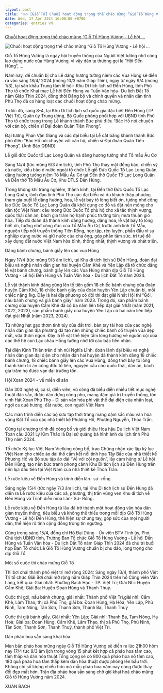 ```yaml
---
layout: post
title: "🔥🔥 [Giỗ Tổ] Chuỗi hoạt động trọng thể chào mừng “Giỗ Tổ Hùng Vương - Lễ hội ..."
date: Wed, 17 Apr 2024 16:00:00 +0700
categories: entries VN
---
```

[Chuỗi hoạt động trọng thể chào mừng “Giỗ Tổ Hùng Vương - Lễ hội ...](https://tapchitoaan.vn/chuan-bi-chu-dao-chao-mung-gio-to-hung-vuong-nam-202410708.html)

![Chuỗi hoạt động trọng thể chào mừng “Giỗ Tổ Hùng Vương - Lễ hội ...](https://tapchitoaan.vn//media/images/IMG_7282.jpeg)

Giỗ Tổ Hùng Vương là ngày hội truyền thống của Người Việt tưởng nhớ công lao dựng nước của Hùng Vương, vì vậy dân ta thường gọi là “Hội Đền Hùng”, ...

Năm nay, để chuẩn bị cho Lễ dâng hương tưởng niệm các Vua Hùng sẽ diễn ra vào sáng 18/4/ 2024 (mùng 10/3 năm Giáp Thìn), ngay từ ngày 9/4 (mùng 1/3), tại sân khấu Trung tâm lễ hội- Khu Di tích lịch sử Đền Hùng, tỉnh Phú Thọ tổ chức Khai mạc Lễ hội Đền Hùng và Tuần Văn hóa- Du lịch Đất Tổ năm Giáp Thìn 2024, đồng thời Đảng bộ và chính quyền và nhân dân tỉnh Phú Thọ đã có hàng loạt các chuỗi hoạt động chào mừng.

Trước đó, sáng 8-4, tại Khu Di tích lịch sử quốc gia đặc biệt Đền Hùng (TP Việt Trì), Quân ủy Trung ương, Bộ Quốc phòng phối hợp với UBND tỉnh Phú Thọ tổ chức trang trọng Lễ khánh thành Bức phù điêu “Bác Hồ nói chuyện với cán bộ, chiến sĩ Đại đoàn Quân Tiên Phong”.

Đại tướng Phan Văn Giang và các đại biểu tại Lễ cắt băng khánh thành Bức phù điêu “Bác Hồ nói chuyện với cán bộ, chiến sĩ Đại đoàn Quân Tiên Phong”, (Ảnh Báo QĐND)

Lễ giỗ đức Quốc tổ Lạc Long Quân và dâng hương tưởng nhớ Tổ mẫu Âu Cơ

Sáng 14/4 (tức mùng 6/3 âm lịch), tỉnh Phú Thọ thay mặt đồng bào, chiến sỹ cả nước, kiều bào ở nước ngoài tổ chức Lễ giỗ Đức Quốc Tổ Lạc Long Quân, dâng hương tưởng niệm Tổ Mẫu Âu Cơ tại Đền thờ Quốc Tổ Lạc Long Quân và Đền thờ Tổ Mẫu Âu Cơ, Khu DTLS Đền Hùng.

Trong không khí trang nghiêm, thành kính, tại Đền thờ Đức Quốc Tổ Lạc Long Quân, lãnh đạo tỉnh Phú Thọ các đại biểu và du khách thập phương tham gia buổi lễ dâng hương, hoa, lễ vật bày tỏ lòng biết ơn, tưởng nhớ công lao Đức Quốc Tổ Lạc Long Quân đã khởi dựng cơ đồ và đặt nền móng cho dân tộc Việt Nam; cầu mong Đức Quốc Tổ phù hộ cho xã tắc thịnh vượng, quốc thái dân an, bách gia trăm họ hạnh phúc trường tồn; mưa thuận gió hòa. Tiếp đó đoàn đã thành kính dâng hương, dâng hoa, lễ vật bày tỏ lòng biết ơn, tưởng nhớ công đức của Tổ Mẫu Âu Cơ, trước anh linh Tổ Mẫu, nguyện tiếp nối truyền thống Tiên Rồng, học tập, rèn luyện, phấn đấu vì sự nghiệp dựng nước và giữ nước của cha ông, góp phần tâm sức, trí tuệ để xây dựng đất nước Việt Nam hòa bình, thống nhất, thịnh vượng và phát triển.

Dâng bánh chưng, bánh giầy lên các vua Hùng

Ngày 17/4 (tức mùng 9/3 âm lịch), tại Khu di tích lịch sử Đền Hùng, đoàn đại biểu và nghệ nhân dân gian hai huyện Cẩm Khê và Yên Lập đã tổ chức dâng lễ vật bánh chưng, bánh giầy lên các Vua Hùng nhân dịp Giỗ Tổ Hùng Vương - Lễ hội Đền Hùng và Tuần Văn hóa - Du lịch Đất Tổ năm 2024.

Lễ vật thành kính dâng cúng lên tổ tiên gồm 18 chiếc bánh chưng của đoàn huyện Cẩm Khê, 18 chiếc bánh giầy của đoàn huyện Yên Lập chuẩn bị, mỗi chiếc nặng 1kg. Đây là hai địa phương có đội thi đạt giải Nhất Hội thi “Gói, nấu bánh chưng và giã bánh giầy” năm 2023. Trong đó, sản phẩm bánh chưng của huyện Cẩm Khê đã có ba năm liên tiếp đạt giải Nhất (năm 2021, 2022, 2023), sản phẩm bánh giầy của huyện Yên Lập có hai năm liên tiếp đạt giải Nhất (năm 2023, 2024).

Từ những hạt gạo thơm tinh túy của đất trời, bàn tay tài hoa của các nghệ nhân dân gian địa phương đã tạo nên những chiếc bánh cổ truyền vừa đẹp mắt, vừa thơm ngon. Đây là lễ vật thể hiện tấm lòng hướng về nguồn cội của các thế hệ con Lạc cháu Hồng tưởng nhớ tới các bậc tiền nhân.

Tại điện Kính Thiên trên đỉnh núi Nghĩa Lĩnh, đoàn lãnh đại biểu và nghệ nhân dân gian đại diện cho nhân dân hai huyện đã thành kính dâng 18 chiếc bánh chưng, 18 chiếc bánh giầy lên các Vua Hùng, đồng thời bày tỏ lòng thành kính tri ân công đức tổ tiên, nguyện cầu cho quốc thái, dân an, bách gia trăm họ được vạn đại trường tồn.

Hội Xoan 2024 - về miền di sản

Gần 300 nghệ sĩ, ca sĩ, diễn viên, vũ công đã biểu diễn nhiều tiết mục nghệ thuật đặc sắc, được dàn dựng công phu, mang đậm giá trị truyền thống, tôn vinh Hát Xoan Phú Thọ - Di sản văn hóa phi vật thể đại diện của nhân loại, ngợi ca quê hương, đất nước, con người Việt Nam

Các màn trình diễn các bộ sưu tập thời trang mang đậm sắc màu văn hóa vùng Đất Tổ của các nhà thiết kế Phương Hồ, Phương Nguyễn, Thoa Trần.

Cũng tại chương trình đã công bố và giới thiệu Hoa hậu Du lịch Việt Nam Toàn cầu 2021 Lý Kim Thảo là Đại sứ quảng bá hình ảnh du lịch tỉnh Phú Thọ năm 2024.

Tổ chức Kỷ lục Việt Nam Vietking công bố, trao Chứng nhận xác lập kỷ lục Việt Nam cho chiếc áo dài thổ cẩm kết nối tinh hoa Tây Bắc của nhà thiết kế Phương Hồ và Bộ sưu tập áo dài “Về với cội nguồn”, lấy cảm hứng từ Lễ hội Đền Hùng, tạo nên bức tranh phong cảnh Khu Di tích lịch sử Đền Hùng trên nền lụa đầu tiên tại Việt Nam của nhà thiết kế Thoa Trần.

Lễ rước kiệu về Đền Hùng và trình diễn lân- sư- rồng

Sáng ngày 15/4 (tức ngày 7/3 âm lịch), tại Khu Di tích lịch sử Đền Hùng đã diễn ra Lễ rước kiệu của các xã, phường, thị trấn vùng ven Khu di tích về Đền Hùng và Trình diễn múa Lân- Sư- Rồng.

Lễ rước kiệu về Đền Hùng từ lâu đã trở thành một hoạt động văn hóa dân gian truyền thống, tiêu biểu và không thể thiếu trong mỗi dịp Giỗ Tổ Hùng Vương - Lễ hội Đền Hùng, thể hiện sự chung tay, góp sức của mọi người dân, thể hiện rõ tính cộng đồng trong tín ngưỡng.

Cũng trong sáng 15/4, đồng chí Hồ Đại Dũng - Ủy viên BTV Tỉnh ủy, Phó Chủ tịch UBND tỉnh, Trưởng Ban Tổ chức Giỗ Tổ Hùng Vương - Lễ hội Đền Hùng và Tuần Văn hóa - Du lịch Đất Tổ năm Giáp Thìn 2024 đã chủ trì buổi họp Ban Tổ chức Lễ Giỗ Tổ Hùng Vương chuẩn bị chu đáo, long trọng cho dịp Giỗ Tổ

Một số cuộc thi chào mừng Giỗ Tổ

Thi bơi chải thành phố việt trì mở rộng 2024: Sáng ngày 13/4, thành phố Việt Trì tổ chức Giải Bơi chải mở rộng năm Giáp Thìn 2024 trên hồ Công viên Văn Lang, kết quả: Giải nhất: Phường Bạch Hạc - TP. Việt Trì; Giải Nhì: Huyện Cẩm Khê; Giải Ba: Huyện Đoan Hùng và Thanh Thuỷ.

Cuộc thi gói, nấu bánh chưng, giải nhất: Thành phố Việt Trì,giải nhì: Cẩm Khê, Lâm Thao, thị xã Phú Thọ, giải ba: Đoan Hùng, Hạ Hòa, Yên Lập, Phù Ninh, Tam Nông, Tân Sơn, Thanh Sơn, Thanh Ba, Thanh Thuỷ

Cuộc thi giã bánh giầy, Giải nhất: Yên Lập; Giải nhì: Thanh Ba, Tam Nông, Hạ Hoà; Giải ba: Đoan Hùng, Cẩm Khê, Lâm Thao, thị xã Phú Thọ, Phù Ninh, Tân Sơn, Thanh Sơn, Thanh Thuý, thành phố Việt Trì.

Dàn pháo hoa sẵn sàng khai hỏa

Màn bắn pháo hoa mừng ngày Giỗ Tổ Hùng Vương sẽ diễn ra lúc 21h00 hôm nay 17/4 tức 9/3 âm lịch trong vòng 15 phút kết hợp cả pháo hoa tầm cao, tầm thấp và dàn hỏa thuật.Tổng cộng sẽ có 800 quả pháo hoa nổ tầm cao, 180 quả pháo hoa tầm thấp kèm dàn hỏa thuật được phóng lên bầu trời. Không chỉ số lượng nhiều hơn mà mẫu pháo hoa năm nay cũng được thay đổi đẹp mắt hơn. Trận địa pháo hoa sẵn sàng chờ giờ khai hoả chào mừng Giỗ tổ Hùng Vương năm 2024.

XUÂN BÁCH


